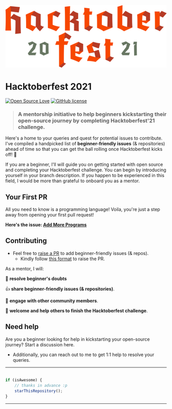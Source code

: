 
[![Hacktoberfest 2021](./assets/logo.png)](https://github.com/Lazeeez/HacktoberFest-21)
# Hacktoberfest 2021

[![Open Source Love](https://badges.frapsoft.com/os/v2/open-source.svg?v=103)](https://github.com/vinitshahdeo) [![GitHub license](https://img.shields.io/github/license/vinitshahdeo/HacktoberFest2K19?logo=GITHUB&style=flat)](https://github.com/vinitshahdeo/Hacktoberfest2021/blob/master/LICENSE) 

> ### A mentorship initiative to help beginners kickstarting their open-source journey by completing Hacktoberfest'21 challenge.

Here's a home to your queries and quest for potential issues to contribute. I've compiled a handpicked list of **beginner-friendly issues** (& repositories) ahead of time so that you can get the ball rolling once Hacktoberfest kicks off! 🚀 

If you are a beginner, I'll will guide you on getting started with open source and completing your Hacktoberfest challenge. You can begin by introducing yourself in your branch description. If you happen to be experienced in this field, I would be more than grateful to onboard you as a mentor.

## Your First PR

All you need to know is a programming language! Voila, you're just a step away from opening your first pull request!

**Here's the issue: [Add More Programs](https://github.com/Lazeeez/HacktoberFest-21/issues/1)**

## Contributing

- Feel free to [raise a PR](https://github.com/Lazeeez/HacktoberFest-21/pulls) to add beginner-friendly issues (& repos).
    - Kindly follow [this format](https://github.com/Lazeeez/HacktoberFest-21/blob/main/.github/PULL_REQUEST_TEMPLATE/ADD_NEW_ISSUE.md) to raise the PR.

As a mentor, I will:

🙏  **resolve beginner's doubts**

👍 **share beginner-friendly issues (& repositories)**.

💬 **engage with other community members**.

🤝 **welcome and help others to finish the Hacktoberfest challenge**.

## Need help

Are you a beginner looking for help in kickstarting  your open-source journey? Start a discussion here.

- Additionally, you can reach out to me to get 1:1 help to resolve your queries.

---------

```javascript

if (isAwesome) {
    // thanks in advance :p
    starThisRepository();
}

```

-----------
